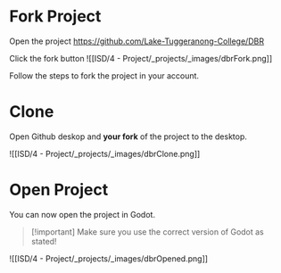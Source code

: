 
# Fork Project

Open the project
https://github.com/Lake-Tuggeranong-College/DBR

Click the fork button
![[ISD/4 - Project/_projects/_images/dbrFork.png]]

Follow the steps to fork the project in your account.
# Clone

Open Github deskop and **your fork** of the project to the desktop.

![[ISD/4 - Project/_projects/_images/dbrClone.png]]
# Open Project
You can now open the project in Godot.

> [!important] Make sure you use the correct version of Godot as stated!

![[ISD/4 - Project/_projects/_images/dbrOpened.png]]